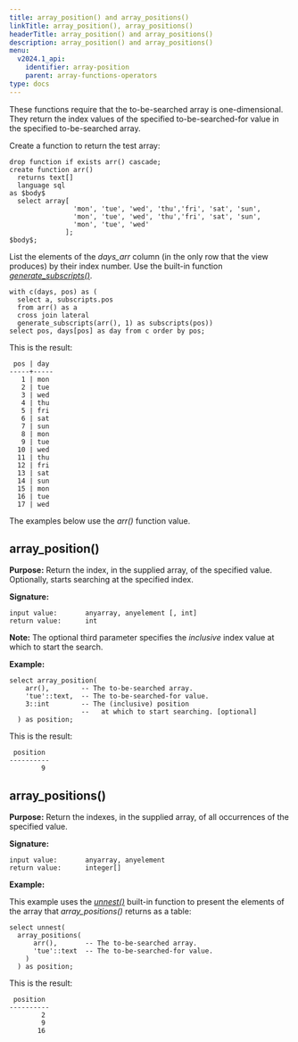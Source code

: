 ```yaml
---
title: array_position() and array_positions()
linkTitle: array_position(), array_positions()
headerTitle: array_position() and array_positions()
description: array_position() and array_positions()
menu:
  v2024.1_api:
    identifier: array-position
    parent: array-functions-operators
type: docs
---
```

These functions require that the to-be-searched array is one-dimensional. They return the index values of the specified to-be-searched-for value in the specified to-be-searched array.

Create a function to return the test array:

```plpgsql
drop function if exists arr() cascade;
create function arr()
  returns text[]
  language sql
as $body$
  select array[
                'mon', 'tue', 'wed', 'thu','fri', 'sat', 'sun',
                'mon', 'tue', 'wed', 'thu','fri', 'sat', 'sun',
                'mon', 'tue', 'wed'
              ];
$body$;
```

List the elements of the _days_arr_ column (in the only row that the view produces) by their index number. Use the built-in function _[generate_subscripts()](../array-agg-unnest/#generate-subscripts)_.

```plpgsql
with c(days, pos) as (
  select a, subscripts.pos
  from arr() as a
  cross join lateral
  generate_subscripts(arr(), 1) as subscripts(pos))
select pos, days[pos] as day from c order by pos;
```

This is the result:

```output
 pos | day
-----+-----
   1 | mon
   2 | tue
   3 | wed
   4 | thu
   5 | fri
   6 | sat
   7 | sun
   8 | mon
   9 | tue
  10 | wed
  11 | thu
  12 | fri
  13 | sat
  14 | sun
  15 | mon
  16 | tue
  17 | wed
```

The examples below use the _arr()_ function value.

## array_position()

**Purpose:** Return the index, in the supplied array, of the specified value. Optionally, starts searching at the specified index.

**Signature:**

```output
input value:       anyarray, anyelement [, int]
return value:      int
```
**Note:** The optional third parameter specifies the _inclusive_ index value at which to start the search.

**Example:**

```plpgsql
select array_position(
    arr(),        -- The to-be-searched array.
    'tue'::text,  -- The to-be-searched-for value.
    3::int        -- The (inclusive) position
                  --   at which to start searching. [optional]
  ) as position;
```

This is the result:

```output
 position
----------
        9
```

## array_positions()

**Purpose:** Return the indexes, in the supplied array, of all occurrences of the specified value.

**Signature:**

```output
input value:       anyarray, anyelement
return value:      integer[]
```
**Example:**

This example uses the _[unnest()](../array-agg-unnest/#unnest)_ built-in function to present the elements of the array that _array_positions()_ returns as a table:

```plpgsql
select unnest(
  array_positions(
      arr(),       -- The to-be-searched array.
      'tue'::text  -- The to-be-searched-for value.
    )
  ) as position;
```

This is the result:

```output
 position
----------
        2
        9
       16
```

